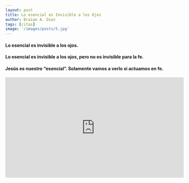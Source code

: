 ```yaml
---
layout: post
title: Lo esencial es Invisible a los Ojos
author: Braian A. Diez
tags: [citas]
image: '/images/posts/5.jpg'
---
```


#### Lo esencial es invisible a los ojos.

#### Lo esencial es invisible a los ojos, pero no es invisible para la fe.

#### <strong>Jesús</strong> es nuestro “esencial”. Solamente vamos a verlo si actuamos en fe.



<iframe width="560" height="315" src="https://www.youtube.com/embed/JP-ynoI9HTY" frameborder="0" allow="accelerometer; autoplay; encrypted-media; gyroscope; picture-in-picture" allowfullscreen></iframe>
